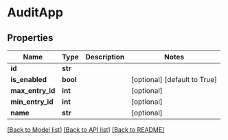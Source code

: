# AuditApp

## Properties
Name | Type | Description | Notes
------------ | ------------- | ------------- | -------------
**id** | **str** |  | 
**is_enabled** | **bool** |  | [optional] [default to True]
**max_entry_id** | **int** |  | [optional] 
**min_entry_id** | **int** |  | [optional] 
**name** | **str** |  | [optional] 

[[Back to Model list]](../README.md#documentation-for-models) [[Back to API list]](../README.md#documentation-for-api-endpoints) [[Back to README]](../README.md)

